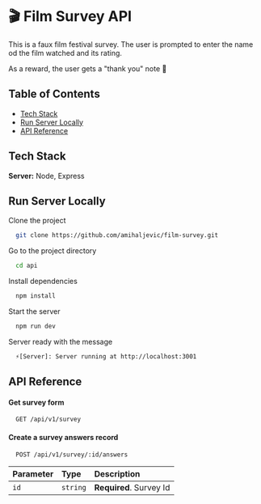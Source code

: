 
# 🎬 Film Survey API

This is a faux film festival survey. The user is prompted to enter the name od the film watched and its rating.

As a reward, the user gets a "thank you" note 🤲


## Table of Contents

- [Tech Stack](#tech-stack)
- [Run Server Locally](#run-server-locally)
- [API Reference](#api-reference)


## Tech Stack

**Server:** Node, Express


## Run Server Locally

Clone the project

```bash
  git clone https://github.com/amihaljevic/film-survey.git
```

Go to the project directory

```bash
  cd api
```

Install dependencies

```bash
  npm install
```

Start the server

```bash
  npm run dev
```

Server ready with the message

```bash
  ⚡[Server]: Server running at http://localhost:3001
```


## API Reference

#### Get survey form

```http
  GET /api/v1/survey
```

#### Create a survey answers record

```http
  POST /api/v1/survey/:id/answers
```

| Parameter | Type     | Description                       |
| :-------- | :------- | :-------------------------------- |
| `id`      | `string` | **Required**. Survey Id |


